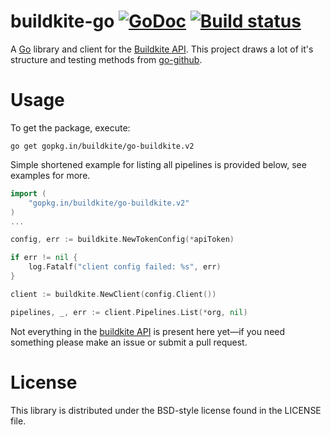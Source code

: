 # buildkite-go [![GoDoc](https://img.shields.io/badge/godoc-Reference-brightgreen.svg?style=flat)](http://godoc.org/github.com/buildkite/go-buildkite) [![Build status](https://badge.buildkite.com/f7561b01d3f2886b819d0825464bf9a3c90cd0d0a1a96a517d.svg)](https://buildkite.com/mark-at-wolfe-dot-id-dot-au/go-buildkite)

A [Go](http://golang.org) library and client for the [Buildkite API](https://buildkite.com/docs/api). This project draws a lot of it's structure and testing methods from [go-github](https://github.com/google/go-github).

# Usage

To get the package, execute:

```
go get gopkg.in/buildkite/go-buildkite.v2
```

Simple shortened example for listing all pipelines is provided below, see examples for more.

```go
import (
    "gopkg.in/buildkite/go-buildkite.v2"
)
...

config, err := buildkite.NewTokenConfig(*apiToken)

if err != nil {
	log.Fatalf("client config failed: %s", err)
}

client := buildkite.NewClient(config.Client())

pipelines, _, err := client.Pipelines.List(*org, nil)

```

Not everything in the [buildkite API](https://buildkite.com/docs/api/) is present here yet—if you need something please make an issue or submit a pull request.

# License

This library is distributed under the BSD-style license found in the LICENSE file.
